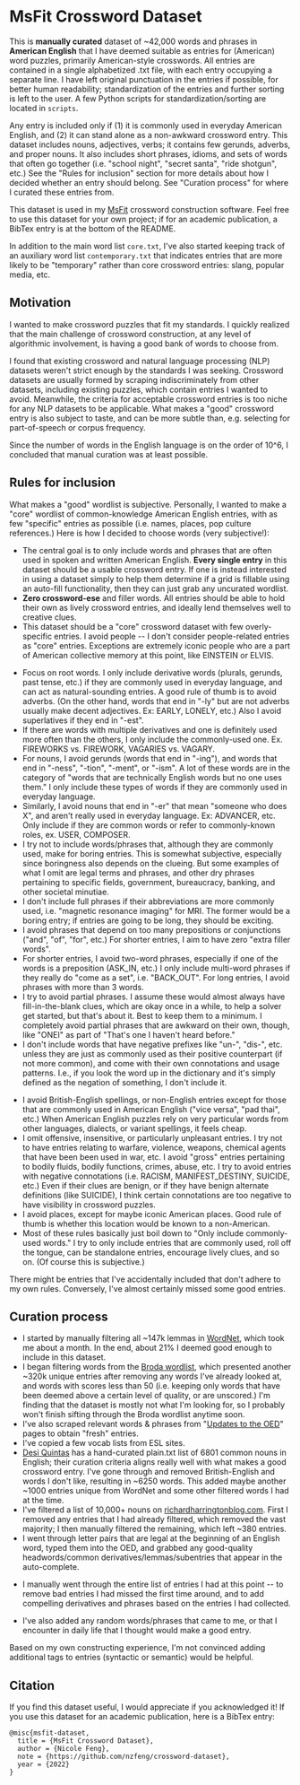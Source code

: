 <!-- TODO: Adding missing plurals: left off at "base_pairs" -->

# MsFit Crossword Dataset
This is **manually curated** dataset of \~42,000 words and phrases in **American English** that I have deemed suitable as entries for (American) word puzzles, primarily American-style crosswords. All entries are contained in a single alphabetized .txt file, with each entry occupying a separate line. I have left original punctuation in the entries if possible, for better human readability; standardization of the entries and further sorting is left to the user. A few Python scripts for standardization/sorting are located in `scripts`.

Any entry is included only if (1) it is commonly used in everyday American English, and (2) it can stand alone as a non-awkward crossword entry. This dataset includes nouns, adjectives, verbs; it contains few gerunds, adverbs, and proper nouns. It also includes short phrases, idioms, and sets of words that often go together (i.e. "school night", "secret santa", "ride shotgun", etc.) See the "Rules for inclusion" section for more details about how I decided whether an entry should belong. See "Curation process" for where I curated these entries from.

This dataset is used in my [MsFit](https://github.com/nzfeng/MsFit) crossword construction software. Feel free to use this dataset for your own project; if for an academic publication, a BibTex entry is at the bottom of the README.

In addition to the main word list `core.txt`, I've also started keeping track of an auxiliary word list `contemporary.txt` that indicates entries that are more likely to be "temporary" rather than core crossword entries: slang, popular media, etc. 

## Motivation
I wanted to make crossword puzzles that fit my standards. I quickly realized that the main challenge of crossword construction, at any level of algorithmic involvement, is having a good bank of words to choose from. <!-- Most of the demand for human crossword constructors, after supplying any theme entries, seems to just be guiding construction towards having quality fills.-->

I found that existing crossword and natural language processing (NLP) datasets weren't strict enough by the standards I was seeking. Crossword datasets are usually formed by scraping indiscriminately from other datasets, including existing puzzles, which contain entries I wanted to avoid. Meanwhile, the criteria for acceptable crossword entries is too niche for any NLP datasets to be applicable. What makes a "good" crossword entry is also subject to taste, and can be more subtle than, e.g. selecting for part-of-speech or corpus frequency.

Since the number of words in the English language is on the order of 10^6, I concluded that manual curation was at least possible.

## Rules for inclusion
What makes a "good" wordlist is subjective. Personally, I wanted to make a "core" wordlist of common-knowledge American English entries, with as few "specific" entries as possible (i.e. names, places, pop culture references.) Here is how I decided to choose words (very subjective!):

* The central goal is to only include words and phrases that are often used in spoken and written American English. **Every single entry** in this dataset should be a usable crossword entry. If one is instead interested in using a dataset simply to help them determine if a grid is fillable using an auto-fill functionality, then they can just grab any uncurated wordlist. 
* **Zero crossword-ese** and filler words. All entries should be able to hold their own as lively crossword entries, and ideally lend themselves well to creative clues.
* This dataset should be a "core" crossword dataset with few overly-specific entries. I avoid people -- I don't consider people-related entries as "core" entries. Exceptions are extremely iconic people who are a part of American collective memory at this point, like EINSTEIN or ELVIS.
<!-- * The general ranking of parts of speech is: noun > verb > adjective > adverb > prepositions > article > conjunction > pronouns. -->
* Focus on root words. I only include derivative words (plurals, gerunds, past tense, etc.) if they are commonly used in everyday language, and can act as natural-sounding entries. A good rule of thumb is to avoid adverbs. (On the other hand, words that end in "-ly" but are not adverbs usually make decent adjectives. Ex: EARLY, LONELY, etc.) Also I avoid superlatives if they end in "-est".
* If there are words with multiple derivatives and one is definitely used more often than the others, I only include the commonly-used one. Ex. FIREWORKS vs. FIREWORK, VAGARIES vs. VAGARY.
* For nouns, I avoid gerunds (words that end in "-ing"), and words that end in "-ness", "-tion", "-ment", or "-ism". A lot of these words are in the category of "words that are technically English words but no one uses them." I only include these types of words if they are commonly used in everyday language.
* Similarly, I avoid nouns that end in "-er" that mean "someone who does X", and aren't really used in everyday language. Ex: ADVANCER, etc. Only include if they are common words or refer to commonly-known roles, ex. USER, COMPOSER.
* I try not to include words/phrases that, although they are commonly used, make for boring entries. This is somewhat subjective, especially since boringness also depends on the clueing. But some examples of what I omit are legal terms and phrases, and other dry phrases pertaining to specific fields, government, bureaucracy, banking, and other societal minutiae.
* I don't include full phrases if their abbreviations are more commonly used, i.e. "magnetic resonance imaging" for MRI. The former would be a boring entry; if entries are going to be long, they should be exciting.
* I avoid phrases that depend on too many prepositions or conjunctions ("and", "of", "for", etc.) For shorter entries, I aim to have zero "extra filler words". 
* For shorter entries, I avoid two-word phrases, especially if one of the words is a preposition (ASK_IN, etc.) I only include multi-word phrases if they really do "come as a set", i.e. "BACK_OUT". For long entries, I avoid phrases with more than 3 words.
* I try to avoid partial phrases. I assume these would almost always have fill-in-the-blank clues, which are okay once in a while, to help a solver get started, but that's about it. Best to keep them to a minimum. I completely avoid partial phrases that are awkward on their own, though, like "ONEI" as part of "That's one I haven't heard before."
* I don't include words that have negative prefixes like "un-", "dis-", etc. unless they are just as commonly used as their positive counterpart (if not more common), and come with their own connotations and usage patterns. I.e., if you look the word up in the dictionary and it's simply defined as the negation of something, I don't include it.
<!--* Similarly, try not to include words whose meanings are too evident from their components, such as "southbound." It would be hard to come up with clues. -->
* I avoid British-English spellings, or non-English entries except for those that are commonly used in American English ("vice versa", "pad thai", etc.) When American English puzzles rely on very particular words from other languages, dialects, or variant spellings, it feels cheap.
* I omit offensive, insensitive, or particularly unpleasant entries. I try not to have entries relating to warfare, violence, weapons, chemical agents that have been been used in war, etc. I avoid "gross" entries pertaining to bodily fluids, bodily functions, crimes, abuse, etc. I try to avoid entries with negative connotations (i.e. RACISM, MANIFEST_DESTINY, SUICIDE, etc.) Even if their clues are benign, or if they have benign alternate definitions (like SUICIDE), I think certain connotations are too negative to have visibility in crossword puzzles. 
* I avoid places, except for maybe iconic American places. Good rule of thumb is whether this location would be known to a non-American.
* Most of these rules basically just boil down to "Only include commonly-used words." I try to only include entries that are commonly used, roll off the tongue, can be standalone entries, encourage lively clues, and so on. (Of course this is subjective.)

There might be entries that I've accidentally included that don't adhere to my own rules. Conversely, I've almost certainly missed some good entries.

## Curation process
* I started by manually filtering all \~147k lemmas in [WordNet](https://wordnet.princeton.edu/), which took me about a month. In the end, about 21% I deemed good enough to include in this dataset. 
* I began filtering words from the [Broda wordlist](https://peterbroda.me/crosswords/wordlist/), which presented another \~320k unique entries after removing any words I've already looked at, and words with scores less than 50 (i.e. keeping only words that have been deemed above a certain level of quality, or are unscored.) I'm finding that the dataset is mostly not what I'm looking for, so I probably won't finish sifting through the Broda wordlist anytime soon.
* I've also scraped relevant words & phrases from "[Updates to the OED](https://public.oed.com/updates/)" pages to obtain "fresh" entries.
* I've copied a few vocab lists from ESL sites. 
* [Desi Quintas](http://www.desiquintans.com/nounlist) has a hand-curated plain.txt list of 6801 common nouns in English; their curation criteria aligns really well with what makes a good crossword entry. I've gone through and removed British-English and words I don't like, resulting in \~6250 words. This added maybe another \~1000 entries unique from WordNet and some other filtered words I had at the time.
* I've filtered a list of 10,000+ nouns on [richardharringtonblog.com](https://richardharringtonblog.com/list-of-nouns). First I removed any entries that I had already filtered, which removed the vast majority; I then manually filtered the remaining, which left \~380 entries.
* I went through letter pairs that are legal at the beginning of an English word, typed them into the OED, and grabbed any good-quality headwords/common derivatives/lemmas/subentries that appear in the auto-complete. 
<!-- TODO: finish going through all letter pairs -->
* I manually went through the entire list of entries I had at this point -- to remove bad entries I had missed the first time around, and to add compelling derivatives and phrases based on the entries I had collected. 
<!-- Especially with less free time around this time, this step took another 2 months or so. -->
* I've also added any random words/phrases that came to me, or that I encounter in daily life that I thought would make a good entry.
<!-- * TODO: Missed a lot of plurals in the earlier parts of the main list -->

Based on my own constructing experience, I'm not convinced adding additional tags to entries (syntactic or semantic) would be helpful.

## Citation
If you find this dataset useful, I would appreciate if you acknowledged it! If you use this dataset for an academic publication, here is a BibTex entry:
```
@misc{msfit-dataset,
  title = {MsFit Crossword Dataset},
  author = {Nicole Feng},
  note = {https://github.com/nzfeng/crossword-dataset},
  year = {2022}
}
```
